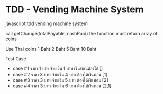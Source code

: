 # TDD - Vending Machine System
javascript tdd vending machine system

call getChange(totalPayable, cashPaid) the function must return array of coins

Use Thai coins
1 Baht
2 Baht
5 Baht
10 Baht

Test Case
* case #1 ราคา 1 บาท จ่ายเงิน 1 บาท เงินทอนต้องได้ []
* case #2 ราคา 3 บาท จ่ายเงิน 4 บาท ต้องได้เงินทอน [1]
* case #3 ราคา 3 บาท จ่ายเงิน 5 บาท ต้องได้เงินทอน [2]
* case #4 ราคา 3 บาท จ่ายเงิน 6 บาท ต้องได้เงินทอน [2,1]